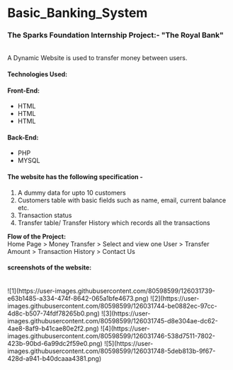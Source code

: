 # Basic_Banking_System
<b><h3>The Sparks Foundation Internship Project:- "The Royal Bank"</h3> </b> </br>
A Dynamic Website is used to transfer money between users.
<h4><b>Technologies Used:</b></h4>
<h4>Front-End:</h4>
<ul>
  <li>HTML</li>
  <li>HTML</li>
  <li>HTML</li>
 </ul>
 <h4>Back-End:</h4>
 <ul>
  <li>PHP</li>
  <li>MYSQL</li>
 </ul>
 <h4>The website has the following specification -</h4>
 <ol>
  <li>A dummy data for upto 10 customers</li>
  <li>Customers table with basic fields such as name, email, current balance etc.</li>
  <li>Transaction status</li>
  <li>Transfer table/ Transfer History which records all the transactions</li>
 </ol>
  <b>Flow of the Project:</b><br>
  Home Page > Money Transfer > Select and view one User > Transfer Amount > Transaction History > Contact Us<br>
 <h4>screenshots of the website:</h4><br>
![1](https://user-images.githubusercontent.com/80598599/126031739-e63b1485-a334-474f-8642-065a1bfe4673.png)
![2](https://user-images.githubusercontent.com/80598599/126031744-be0882ec-97cc-4d8c-b507-74fdf78265b0.png)
![3](https://user-images.githubusercontent.com/80598599/126031745-d8e304ae-dc62-4ae8-8af9-b41cae80e2f2.png)
![4](https://user-images.githubusercontent.com/80598599/126031746-538d7511-7802-423b-90bd-6a99dc2f59e0.png)
![5](https://user-images.githubusercontent.com/80598599/126031748-5deb813b-9f67-428d-a941-b40dcaaa4381.png)
  
 
 

